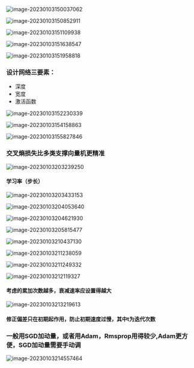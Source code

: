 ![image-20230103150037062](https://img-1301878935.cos.ap-nanjing.myqcloud.com//typora/image-20230103150037062.png)

![image-20230103150852911](https://img-1301878935.cos.ap-nanjing.myqcloud.com//typora/image-20230103150852911.png)

![image-20230103151109938](https://img-1301878935.cos.ap-nanjing.myqcloud.com//typora/image-20230103151109938.png)

![image-20230103151638547](https://img-1301878935.cos.ap-nanjing.myqcloud.com//typora/image-20230103151638547.png)

![image-20230103151958818](https://img-1301878935.cos.ap-nanjing.myqcloud.com//typora/image-20230103151958818.png)

### 设计网络三要素：

- 深度
- 宽度
- 激活函数

![image-20230103152230339](https://img-1301878935.cos.ap-nanjing.myqcloud.com//typora/image-20230103152230339.png)

![image-20230103154158863](https://img-1301878935.cos.ap-nanjing.myqcloud.com//typora/image-20230103154158863.png)

![image-20230103155827846](https://img-1301878935.cos.ap-nanjing.myqcloud.com//typora/image-20230103155827846.png)

### 交叉熵损失比多类支撑向量机更精准

![image-20230103203239250](https://img-1301878935.cos.ap-nanjing.myqcloud.com//typora/image-20230103203239250.png)

#### 学习率（步长）

![image-20230103203433153](https://img-1301878935.cos.ap-nanjing.myqcloud.com//typora/image-20230103203433153.png)

![image-20230103204053640](https://img-1301878935.cos.ap-nanjing.myqcloud.com//typora/image-20230103204053640.png)

![image-20230103204621930](https://img-1301878935.cos.ap-nanjing.myqcloud.com//typora/image-20230103204621930.png)

![image-20230103205815477](https://img-1301878935.cos.ap-nanjing.myqcloud.com//typora/image-20230103205815477.png)

![image-20230103210437130](https://img-1301878935.cos.ap-nanjing.myqcloud.com//typora/image-20230103210437130.png)

![image-20230103211238059](https://img-1301878935.cos.ap-nanjing.myqcloud.com//typora/image-20230103211238059.png)

![image-20230103211249332](https://img-1301878935.cos.ap-nanjing.myqcloud.com//typora/image-20230103211249332.png)

![image-20230103212119327](https://img-1301878935.cos.ap-nanjing.myqcloud.com//typora/image-20230103212119327.png)

#### 考虑的累加次数越多，衰减速率应设置得越大

![image-20230103213219613](https://img-1301878935.cos.ap-nanjing.myqcloud.com//typora/image-20230103213219613.png)

#### 修正偏差只在初期起作用，防止初期速度过慢，其中t为迭代次数

### 一般用SGD加动量，或者用Adam，Rmsprop用得较少,Adam更方便，SGD加动量需要手动调

![image-20230103214557464](https://img-1301878935.cos.ap-nanjing.myqcloud.com//typora/image-20230103214557464.png)
